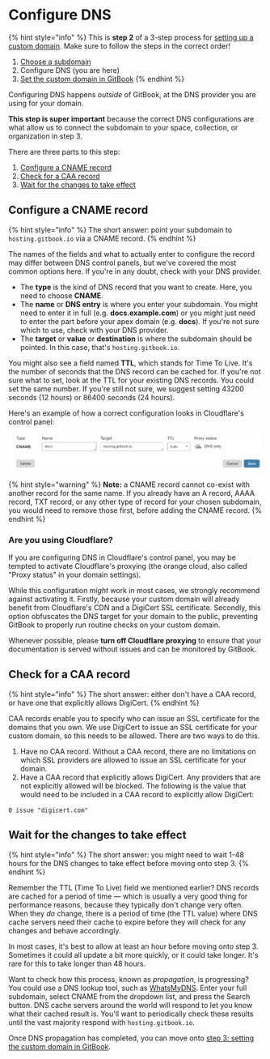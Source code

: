 # Configure DNS

{% hint style="info" %}
This is **step 2** of a 3-step process for [setting up a custom domain](./). Make sure to follow the steps in the correct order!

1. [Choose a subdomain](choose-a-subdomain.md)
2. Configure DNS (you are here)
3. [Set the custom domain in GitBook](custom-domain-setup-on-gitbook.md)
{% endhint %}

Configuring DNS happens _outside_ of GitBook, at the DNS provider you are using for your domain.

**This step is super important** because the correct DNS configurations are what allow us to connect the subdomain to your space, collection, or organization in step 3.

There are three parts to this step:

1. [Configure a CNAME record](dns-configuration.md#configure-a-cname-record)
2. [Check for a CAA record](dns-configuration.md#check-for-a-caa-record)
3. [Wait for the changes to take effect](dns-configuration.md#wait-for-the-changes-to-take-effect)



## Configure a CNAME record

{% hint style="info" %}
The short answer: point your subdomain to `hosting.gitbook.io` via a CNAME record.
{% endhint %}

The names of the fields and what to actually enter to configure the record may differ between DNS control panels, but we've covered the most common options here. If you're in any doubt, check with your DNS provider.&#x20;

* The **type** is the kind of DNS record that you want to create. Here, you need to choose **CNAME**.
* The **name** or **DNS entry** is where you enter your subdomain. You might need to enter it in full (e.g. **docs.example.com**) or you might just need to enter the part before your apex domain (e.g. **docs**). If you're not sure which to use, check with your DNS provider.
* The **target** or **value** or **destination** is where the subdomain should be pointed. In this case, that's `hosting.gitbook.io`.

You might also see a field named **TTL**, which stands for Time To Live. It's the number of seconds that the DNS record can be cached for. If you're not sure what to set, look at the TTL for your existing DNS records. You could set the same number. If you're still not sure, we suggest setting 43200 seconds (12 hours) or 86400 seconds (24 hours).

Here's an example of how a correct configuration looks in Cloudflare's control panel:

![A properly configured custom domain in Cloudflare's control panel](../../.gitbook/assets/dns-configuration-cloudflare.png)



{% hint style="warning" %}
**Note:** a CNAME record cannot co-exist with another record for the same name. If you already have an A record, AAAA record, TXT record, or any other type of record for your chosen subdomain, you would need to remove those first, before adding the CNAME record.
{% endhint %}



### Are you using Cloudflare?

If you are configuring DNS in Cloudflare's control panel, you may be tempted to activate Cloudflare's proxying (the orange cloud, also called "Proxy status" in your domain settings).

While this configuration _might_ work in most cases, we strongly recommend against activating it. Firstly, because your custom domain will already benefit from Cloudflare's CDN and a DigiCert SSL certificate. Secondly, this option obfuscates the DNS target for your domain to the public, preventing GitBook to properly run routine checks on your custom domain.

Whenever possible, please **turn off Cloudflare proxying** to ensure that your documentation is served without issues and can be monitored by GitBook.



## Check for a CAA record

{% hint style="info" %}
The short answer: either don't have a CAA record, or have one that explicitly allows DigiCert.
{% endhint %}

CAA records enable you to specify who can issue an SSL certificate for the domains that you own. We use DigiCert to issue an SSL certificate for your custom domain, so this needs to be allowed. There are two ways to do this.

1. Have no CAA record. Without a CAA record, there are no limitations on which SSL providers are allowed to issue an SSL certificate for your domain.
2. Have a CAA record that explicitly allows DigiCert. Any providers that are not explicitly allowed will be blocked. The following is the value that would need to be included in a CAA record to explicitly allow DigiCert:

```
0 issue "digicert.com"
```



## Wait for the changes to take effect

{% hint style="info" %}
The short answer: you might need to wait 1-48 hours for the DNS changes to take effect before moving onto step 3.
{% endhint %}

Remember the TTL (Time To Live) field we mentioned earlier? DNS records are cached for a period of time — which is usually a very good thing for performance reasons, because they typically don't change very often. When they _do_ change, there is a period of time (the TTL value) where DNS cache servers need their cache to expire before they will check for any changes and behave accordingly.

In most cases, it's best to allow at least an hour before moving onto step 3. Sometimes it could all update a bit more quickly, or it could take longer. It's rare for this to take longer than 48 hours.

Want to check how this process, known as _propagation_, is progressing? You could use a DNS lookup tool, such as [WhatsMyDNS](https://www.whatsmydns.net). Enter your full subdomain, select CNAME from the dropdown list, and press the Search button. DNS cache servers around the world will respond to let you know what their cached result is. You'll want to periodically check these results until the vast majority respond with `hosting.gitbook.io`.

Once DNS propagation has completed, you can move onto [step 3: setting the custom domain in GitBook](custom-domain-setup-on-gitbook.md).
